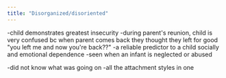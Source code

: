```yaml
---
title: "Disorganized/disoriented"
---
```

-child demonstrates greatest insecurity
-during parent's reunion, child is very confused bc when parent comes back they thought they left for good &quot;you left me and now you're back??&quot;
-a reliable predictor to a child socially and emotional dependence
-seen when an infant is neglected or abused

-did not know what was going on
-all the attachment styles in one

